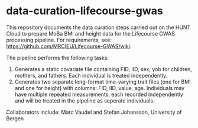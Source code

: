 # data-curation-lifecourse-gwas

This repository documents the data curation steps carried out on the HUNT Cloud to prepare MoBa BMI and height data for the Lifecourse GWAS processing pipeline. For requirements, see: https://github.com/MRCIEU/Lifecourse-GWAS/wiki.

The pipeline performs the following tasks:

1. Generates a static covariate file containing FID, IID, sex, yob for children, mothers, and fathers. Each individual is treated independently.
2. Generates two separate long-format time-varying trait files (one for BMI and one for height) with columns: FID, IID, value, age. Individuals may have multiple repeated measurements, each recorded independently and will be treated in the pipeline as seperate individuals.

Collaborators include: Marc Vaudel and Stefan Johansson, University of Bergen
